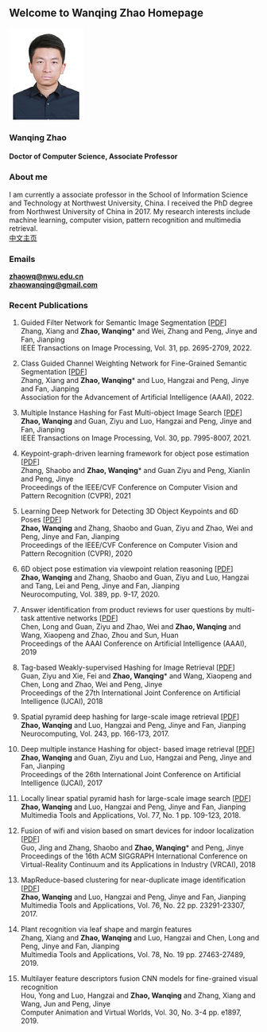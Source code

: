 ## Welcome to Wanqing Zhao Homepage
![](https://github.com/zhaowanqing/Wanqing_Zhao/blob/gh-pages/zwq-photo.jpg?raw=true)
### Wanqing Zhao 
#### Doctor of Computer Science, Associate Professor
### About me
I am currently a associate professor in the School of Information Science and Technology at Northwest University, China. I received the PhD degree from  Northwest University of China in 2017. My research interests include machine learning, computer vision, pattern recognition and multimedia  retrieval.  
[中文主页](index-cn.md)
### Emails

**zhaowq@nwu.edu.cn**  
**zhaowanqing@gmail.com**

### Recent Publications

1. Guided Filter Network for Semantic Image Segmentation [[PDF](https://ieeexplore.ieee.org/document/9740527)]  
Zhang, Xiang and **Zhao, Wanqing*** and Wei, Zhang and Peng, Jinye and Fan, Jianping  
IEEE Transactions on Image Processing, Vol. 31, pp. 2695-2709, 2022.

14. Class Guided Channel Weighting Network for Fine-Grained Semantic Segmentation [[PDF](https://aaai-2022.virtualchair.net/poster_aaai6621)]  
Zhang, Xiang and **Zhao, Wanqing*** and Luo, Hangzai and Peng, Jinye and Fan, Jianping  
Association for the Advancement of Artificial Intelligence (AAAI), 2022.

13. Multiple Instance Hashing for Fast Multi-object Image Search [[PDF](https://ieeexplore.ieee.org/abstract/document/9547059)]  
**Zhao, Wanqing** and Guan, Ziyu and Luo, Hangzai and Peng, Jinye and Fan, Jianping  
IEEE Transactions on Image Processing, Vol. 30, pp. 7995-8007, 2021.

12. Keypoint-graph-driven learning framework for object pose estimation [[PDF](https://openaccess.thecvf.com/content/CVPR2021/papers/Zhang_Keypoint-Graph-Driven_Learning_Framework_for_Object_Pose_Estimation_CVPR_2021_paper.pdf)]  
Zhang, Shaobo and **Zhao, Wanqing*** and Guan Ziyu and Peng, Xianlin and Peng, Jinye  
Proceedings of the IEEE/CVF Conference on Computer Vision and Pattern Recognition (CVPR), 2021

11. Learning Deep Network for Detecting 3D Object Keypoints and 6D Poses [[PDF](https://openaccess.thecvf.com/content_CVPR_2020/papers/Zhao_Learning_Deep_Network_for_Detecting_3D_Object_Keypoints_and_6D_CVPR_2020_paper.pdf)]  
**Zhao, Wanqing** and Zhang, Shaobo and Guan, Ziyu and Zhao, Wei and Peng, Jinye and Fan, Jianping  
Proceedings of the IEEE/CVF Conference on Computer Vision and Pattern Recognition (CVPR), 2020

10. 6D object pose estimation via viewpoint relation reasoning [[PDF](https://www.sciencedirect.com/sdfe/reader/pii/S0925231220300333/pdf)]  
**Zhao, Wanqing** and Zhang, Shaobo and Guan, Ziyu and Luo, Hangzai and Tang, Lei and Peng, Jinye and Fan, Jianping  
Neurocomputing, Vol. 389, pp. 9-17, 2020.

9. Answer identification from product reviews for user questions by multi-task attentive networks [[PDF](https://www.aaai.org/ojs/index.php/AAAI/article/view/3767)]  
Chen, Long and Guan, Ziyu and Zhao, Wei and **Zhao, Wanqing** and Wang, Xiaopeng and Zhao, Zhou and Sun, Huan  
Proceedings of the AAAI Conference on Artificial Intelligence (AAAI), 2019

8. Tag-based Weakly-supervised Hashing for Image Retrieval [[PDF](https://pdfs.semanticscholar.org/207b/e16eb8342268acbcfc2dec54fb54d3977247.pdf)]  
Guan, Ziyu and Xie, Fei and **Zhao, Wanqing*** and Wang, Xiaopeng and Chen, Long and Zhao, Wei and Peng, Jinye  
Proceedings of the 27th International Joint Conference on Artificial Intelligence (IJCAI), 2018

7. Spatial pyramid deep hashing for large-scale image retrieval [[PDF](https://www.sciencedirect.com/sdfe/reader/pii/S0925231217305167/pdf)]  
**Zhao, Wanqing** and Luo, Hangzai and Peng, Jinye and Fan, Jianping  
Neurocomputing, Vol. 243, pp. 166-173, 2017.

6. Deep multiple instance Hashing for object- based image retrieval [[PDF](https://www.sciencedirect.com/sdfe/reader/pii/S0925231217305167/pdf)]  
**Zhao, Wanqing** and Guan, Ziyu and Luo, Hangzai and Peng, Jinye and Fan, Jianping  
Proceedings of the 26th International Joint Conference on Artificial Intelligence (IJCAI), 2017

5. Locally linear spatial pyramid hash for large-scale image search [[PDF](https://link.springer.com/content/pdf/10.1007/s11042-016-4221-5.pdf)]  
**Zhao, Wanqing** and Luo, Hangzai and Peng, Jinye and Fan, Jianping  
Multimedia Tools and Applications, Vol. 77, No. 1 pp. 109-123, 2018.

4. Fusion of wifi and vision based on smart devices for indoor localization [[PDF](https://dl.acm.org/doi/abs/10.1145/3284398.3284401)]  
Guo, Jing and Zhang, Shaobo and **Zhao, Wanqing*** and Peng, Jinye  
Proceedings of the 16th ACM SIGGRAPH International Conference on Virtual-Reality Continuum and its Applications in Industry (VRCAI), 2018

3. MapReduce-based clustering for near-duplicate image identification [[PDF](https://link.springer.com/content/pdf/10.1007/s11042-016-4060-4.pdf)]  
**Zhao, Wanqing** and Luo, Hangzai and Peng, Jinye and Fan, Jianping
Multimedia Tools and Applications, Vol. 76, No. 22 pp. 23291-23307, 2017.

2. Plant recognition via leaf shape and margin features  
Zhang, Xiang and **Zhao, Wanqing** and Luo, Hangzai and Chen, Long and Peng, Jinye and Fan, Jianping  
Multimedia Tools and Applications, Vol. 78, No. 19 pp. 27463-27489, 2019.

1. Multilayer feature descriptors fusion CNN models for fine-grained visual recognition  
Hou, Yong and Luo, Hangzai and **Zhao, Wanqing** and Zhang, Xiang and Wang, Jun and Peng, Jinye  
Computer Animation and Virtual Worlds, Vol. 30, No. 3-4 pp. e1897, 2019.
